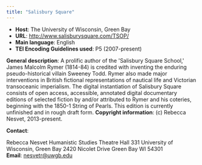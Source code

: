 ```yaml
---
title: "Salisbury Square"
---
```

* **Host**: The University of Wisconsin, Green Bay
* **URL**: <http://www.salisburysquare.com/TSOP/>
* **Main language**: English
* **TEI Encoding Guidelines used**: P5 (2007-present)


**General description**: A prolific author of the 'Salisbury Square School,' James Malcolm Rymer (1814-84) is credited with inventing the enduring pseudo-historical villain Sweeney Todd. Rymer also made major interventions in British fictional representations of nautical life and Victorian transoceanic imperialism. The digital instantiation of Salisbury Square consists of open access, accessible, annotated digital documentary editions of selected fiction by and/or attributed to Rymer and his coteries, beginning with the 1850-1 String of Pearls. This edition is currently unfinished and in rough draft form.
**Copyright information**: (c) Rebecca Nesvet, 2013-present.


**Contact**:


Rebecca Nesvet
Humanistic Studies
Theatre Hall 331
University of Wisconsin, Green Bay
2420 Nicolet Drive
Green Bay WI 54301
**Email**: [nesvetr@uwgb.edu](mailto:nesvetr@uwgb.edu "nesvetr@uwgb.edu")